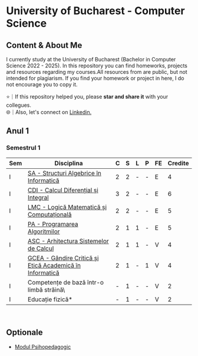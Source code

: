 # University of Bucharest - Computer Science

## Content & About Me

I currently study at the University of Bucharest (Bachelor in Computer Science 2022 - 2025). In this repository you can find homeworks, projects and resources regarding my courses.All resources from are public, but not intended for plagiarism. If you find your homework or project in here, I do not encourage you to copy it.

⭐｜If this repository helped you, please **star and share it** with your collegues. <br>
🌐｜Also, let's connect on [Linkedin.](https://www.linkedin.com/in/alxcraciun/)

## Anul 1

### Semestrul 1

| Sem | Disciplina                                                            | C    | S    | L    | P    | FE   | Credite |
| --- | --------------------------------------------------------------------- | --   | --   | --   | --   | --   | ------- |
| I   | [SA - Structuri Algebrice în Informatică](sa/)                        | 2    | 2    | \-   | \-   | E    | 4       |
| I   | [CDI - Calcul Diferențial și Integral](cdi/)                          | 3    | 2    | \-   | \-   | E    | 6       |
| I   | [LMC - Logică Matematică și Computațională](lmc/)                     | 2    | 2    | \-   | \-   | E    | 5       |
| I   | [PA - Programarea Algoritmilor](pa/)                                  | 2    | 1    | 1    | \-   | E    | 5       |
| I   | [ASC - Arhitectura Sistemelor de Calcul](asc/)                        | 2    | 1    | 1    | \-   | V    | 4       |
| I   | [GCEA - Gândire Critică și Etică Academică în Informatică](gcea/)     | 2    | 1    | \-   | 1    | V    | 4       |
| I   | Competențe de bază într-o limbă străină\                              | \-   | 1    | \-   | \-   | V    | 2       |
| I   | Educație fizică\*                                                     | \-   | 1    | \-   | \-   | V    | 2       |

<br>

## Optionale
- [Modul Psihopedagogic](psiho/)